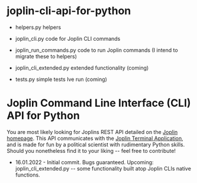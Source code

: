# joplin-cli-api-for-python

- helpers.py                helpers
- joplin_cli.py             code for Joplin CLI commands
- joplin_run_commands.py    code to run Joplin commands (I intend to migrate these to helpers)

- joplin_cli_extended.py    extended functionality (coming)
- tests.py                  simple tests Ive run (coming)

# Joplin Command Line Interface (CLI) API for Python
You are most likely looking for Joplins REST API detailed on the [Joplin homepage](https://joplinapp.org/api/references/rest_api/). This API communicates with the [Joplin Terminal Application](https://joplinapp.org/terminal/), and is made for fun by a political scientist with rudimentary Python skills. Should you nonetheless find it to your liking -- feel free to contribute!

- 16.01.2022 - Initial commit. Bugs guaranteed. Upcoming: joplin_cli_extended.py -- some functionality built atop Joplin CLIs native functions.
